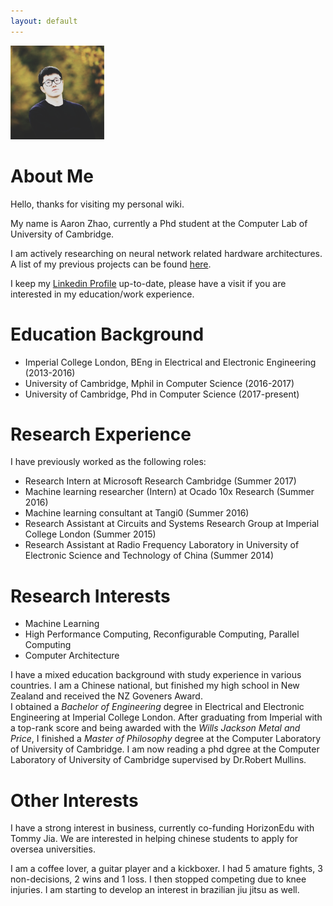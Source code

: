 ```yaml
---
layout: default
---
```


<img src="aaron_zhao.png" alt="Aaron Zhao" style="width:150px;height:150px;">

# [](#Introduction) About Me

Hello, thanks for visiting my personal wiki.

My name is Aaron Zhao, currently a Phd student at the Computer Lab of University of Cambridge.

I am actively researching on neural network related hardware architectures. A list of my previous projects can be found [here](/blog/projects/projects_sum.html).

I keep my [Linkedin Profile](https://www.linkedin.com/in/yiren-aaron-zhao-baa8b5116/) up-to-date, please have a visit if you are interested in my education/work experience.


# [](#interests) Education Background
* Imperial College London, BEng in Electrical and Electronic Engineering (2013-2016)
* University of Cambridge, Mphil in Computer Science (2016-2017)
* University of Cambridge, Phd in Computer Science (2017-present)

# [](#interests) Research Experience
I have previously worked as the following roles:

* Research Intern at Microsoft Research Cambridge (Summer 2017)
* Machine learning researcher (Intern) at Ocado 10x Research (Summer 2016)
* Machine learning consultant at Tangi0 (Summer 2016)
* Research Assistant at Circuits and Systems Research Group at Imperial College London (Summer 2015)
* Research Assistant at Radio Frequency Laboratory in University of Electronic Science and Technology of China (Summer 2014)


# [](#interests) Research Interests
* Machine Learning
* High Performance Computing, Reconfigurable Computing, Parallel Computing
* Computer Architecture


I have a mixed education background with study experience in various countries.
I am a Chinese national, but finished my high school in New Zealand and received the NZ Goveners Award.  
I obtained a _Bachelor of Engineering_ degree in Electrical and Electronic Engineering at Imperial College London.
After graduating from Imperial with a top-rank score and being awarded with the _Wills Jackson Metal and Price_,
I finished a _Master of Philosophy_ degree at the Computer Laboratory of University of Cambridge.
I am now reading a phd dgree at the Computer Laboratory of University of Cambridge supervised by Dr.Robert Mullins.

# [](#interests) Other Interests
I have a strong interest in business, currently co-funding HorizonEdu with Tommy Jia. We are interested in helping chinese students to apply for oversea universities.

I am a coffee lover, a guitar player and a kickboxer. I had 5 amature fights, 3 non-decisions, 2 wins and 1 loss. I then stopped competing due to knee injuries.
I am starting to develop an interest in brazilian jiu jitsu as well.

<!--
# [](#projects)Projects
Text can be **bold**, _italic_, or ~~strikethrough~~.

[Link to another page](another-page).

There should be whitespace between paragraphs.

There should be whitespace between paragraphs. We recommend including a README, or a file with information about your project.


This is a normal paragraph following a header. GitHub is a code hosting platform for version control and collaboration. It lets you and others work together on projects from anywhere.

## [](#header-2)Header 2

> This is a blockquote following a header.
>
> When something is important enough, you do it even if the odds are not in your favor.

### [](#header-3)Header 3

```js
// Javascript code with syntax highlighting.
var fun = function lang(l) {
  dateformat.i18n = require('./lang/' + l)
  return true;
}
```

```ruby
# Ruby code with syntax highlighting
GitHubPages::Dependencies.gems.each do |gem, version|
  s.add_dependency(gem, "= #{version}")
end
```

#### [](#header-4)Header 4

*   This is an unordered list following a header.
*   This is an unordered list following a header.
*   This is an unordered list following a header.

##### [](#header-5)Header 5

1.  This is an ordered list following a header.
2.  This is an ordered list following a header.
3.  This is an ordered list following a header.

###### [](#header-6)Header 6

| head1        | head two          | three |
|:-------------|:------------------|:------|
| ok           | good swedish fish | nice  |
| out of stock | good and plenty   | nice  |
| ok           | good `oreos`      | hmm   |
| ok           | good `zoute` drop | yumm  |

### There's a horizontal rule below this.

* * *

### Here is an unordered list:

*   Item foo
*   Item bar
*   Item baz
*   Item zip

### And an ordered list:

1.  Item one
1.  Item two
1.  Item three
1.  Item four

### And a nested list:

- level 1 item
  - level 2 item
  - level 2 item
    - level 3 item
    - level 3 item
- level 1 item
  - level 2 item
  - level 2 item
  - level 2 item
- level 1 item
  - level 2 item
  - level 2 item
- level 1 item

### Small image

![](https://assets-cdn.github.com/images/icons/emoji/octocat.png)

### Large image

![](https://guides.github.com/activities/hello-world/branching.png)


### Definition lists can be used with HTML syntax.

<dl>
<dt>Name</dt>
<dd>Godzilla</dd>
<dt>Born</dt>
<dd>1952</dd>
<dt>Birthplace</dt>
<dd>Japan</dd>
<dt>Color</dt>
<dd>Green</dd>
</dl>

```
Long, single-line code blocks should not wrap. They should horizontally scroll if they are too long. This line should be long enough to demonstrate this.
```

```
The final element.
``` -->
